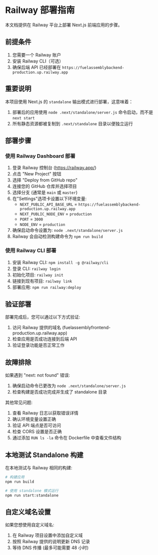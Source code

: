 # Railway 部署指南

本文档提供在 Railway 平台上部署 Next.js 前端应用的步骤。

## 前提条件

1. 您需要一个 Railway 账户
2. 安装 Railway CLI（可选）
3. 确保后端 API 已经部署在 `https://fuelassemblybackend-production.up.railway.app`

## 重要说明

本项目使用 Next.js 的 `standalone` 输出模式进行部署，这意味着：

1. 部署后的应用使用 `node .next/standalone/server.js` 命令启动，而不是 `next start`
2. 所有静态资源都被复制到 `.next/standalone` 目录以便独立运行

## 部署步骤

### 使用 Railway Dashboard 部署

1. 登录 Railway 控制台 (https://railway.app/)
2. 点击 "New Project" 按钮
3. 选择 "Deploy from GitHub repo"
4. 连接您的 GitHub 仓库并选择项目
5. 选择分支 (通常是 `main` 或 `master`)
6. 在"Settings"选项卡设置以下环境变量:
   - `NEXT_PUBLIC_API_BASE_URL` = `https://fuelassemblybackend-production.up.railway.app`
   - `NEXT_PUBLIC_NODE_ENV` = `production`
   - `PORT` = `3000`
   - `NODE_ENV` = `production`
7. 确保启动命令设置为: `node .next/standalone/server.js`
8. Railway 会自动检测构建命令为 `npm run build`

### 使用 Railway CLI 部署

1. 安装 Railway CLI: `npm install -g @railway/cli`
2. 登录 CLI: `railway login`
3. 初始化项目: `railway init`
4. 链接到现有项目: `railway link`
5. 部署应用: `npm run railway:deploy`

## 验证部署

部署完成后，您可以通过以下方式验证:

1. 访问 Railway 提供的域名 (fuelassemblyfrontend-production.up.railway.app)
2. 检查应用是否成功连接到后端 API
3. 验证登录功能是否正常工作

## 故障排除

如果遇到 "next: not found" 错误:
1. 确保启动命令已更改为 `node .next/standalone/server.js`
2. 检查构建是否成功完成并生成了 standalone 目录

其他常见问题:
1. 查看 Railway 日志以获取错误详情
2. 确认环境变量设置正确
3. 验证 API 端点是否可访问
4. 检查 CORS 设置是否正确
5. 通过添加 `RUN ls -la` 命令在 Dockerfile 中查看文件结构

## 本地测试 Standalone 构建

在本地测试与 Railway 相同的构建:

```bash
# 构建应用
npm run build

# 使用 standalone 模式运行
npm run start:standalone
```

## 自定义域名设置

如果您想使用自定义域名:

1. 在 Railway 项目设置中添加自定义域
2. 按照 Railway 提供的说明更新 DNS 记录
3. 等待 DNS 传播 (最多可能需要 48 小时) 